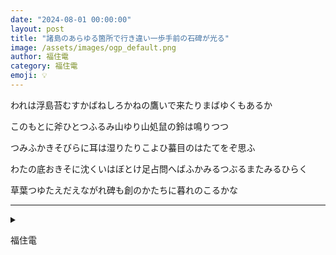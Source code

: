 ```yaml
---
date: "2024-08-01 00:00:00"
layout: post
title: "諸島のあらゆる箇所で行き違い一歩手前の石碑が光る"
image: /assets/images/ogp_default.png
author: 福住電
category: 福住電
emoji: 💡
---
```


<div class="tanka-area"><div class="tanka">
<p>われは浮島苔むすかばねしろかねの鷹いで来たりまばゆくもあるか</p>

<p>このもとに斧ひとつふるみ山ゆり山処鼠の鈴は鳴りつつ</p>

<p>つみふかきそびらに耳は湿りたりこよひ蟇目のはたてをぞ思ふ</p>

<p>わたの底おきそに沈くいはぼとけ足占問へばふかみるつぶるまたみるひらく</p>

<p>草葉つゆたえだえながれ碑も創のかたちに暮れのこるかな </p>

</div></div>

---

<details><summary></summary>
われは浮島苔むすかばねしろかねの鷹いで来たりまばゆくもあるか<br />
このもとに斧ひとつふるみ山ゆり山処鼠の鈴は鳴りつつ<br />
つみふかきそびらに耳は湿りたりこよひ蟇目のはたてをぞ思ふ<br />
わたの底おきそに沈くいはぼとけ足占問へばふかみるつぶるまたみるひらく<br />
草葉つゆたえだえながれ碑も創のかたちに暮れのこるかな <br />
<br />

</details>

福住電
